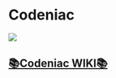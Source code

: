 # Codeniac
<img src = "https://github.com/devKobe24/devKobe24/assets/124736003/4706f36d-e031-430a-9a4a-7005e018ec62"></br>
## [📚Codeniac WIKI📚](https://github.com/devKobe24/Codeniac/wiki)
